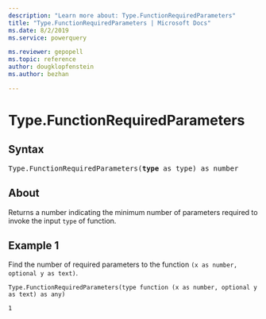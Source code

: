 ```yaml
---
description: "Learn more about: Type.FunctionRequiredParameters"
title: "Type.FunctionRequiredParameters | Microsoft Docs"
ms.date: 8/2/2019
ms.service: powerquery

ms.reviewer: gepopell
ms.topic: reference
author: dougklopfenstein
ms.author: bezhan

---
```

# Type.FunctionRequiredParameters

## Syntax

<pre>
Type.FunctionRequiredParameters(<b>type</b> as type) as number  
</pre>
  
## About  
Returns a number indicating the minimum number of parameters required to invoke the input `type` of function.

## Example 1
Find the number of required parameters to the function `(x as number, optional y as text)`.

```powerquery-m
Type.FunctionRequiredParameters(type function (x as number, optional y as text) as any)
```

`1`
